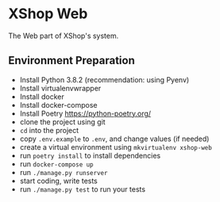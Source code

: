 # XShop Web

The Web part of XShop's system.

## Environment Preparation

- Install Python 3.8.2 (recommendation: using Pyenv)
- Install virtualenvwrapper
- Install docker
- Install docker-compose
- Install Poetry https://python-poetry.org/
- clone the project using git
- `cd` into the project
- copy `.env.example` to `.env`, and change values (if needed)
- create a virtual environment using `mkvirtualenv xshop-web`
- run `poetry install` to install dependencies
- run `docker-compose up`
- run `./manage.py runserver`
- start coding, write tests
- run `./manage.py test` to run your tests
